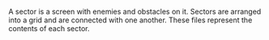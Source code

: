 A sector is a screen with enemies and obstacles on it. Sectors are arranged into a grid and are connected with one another. These files represent the contents of each sector.